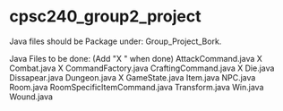 # cpsc240_group2_project
Java files should be Package under: Group_Project_Bork.

Java Files to be done: (Add "X " when done)
AttackCommand.java
X Combat.java
X CommandFactory.java
CraftingCommand.java
X Die.java
Dissapear.java
Dungeon.java
X GameState.java
Item.java
NPC.java
Room.java
RoomSpecificItemCommand.java
Transform.java
Win.java
Wound.java